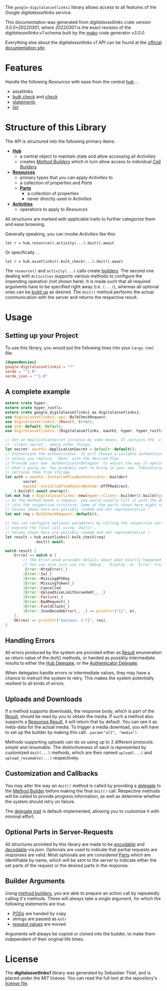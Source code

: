 <!---
DO NOT EDIT !
This file was generated automatically from 'src/mako/api/README.md.mako'
DO NOT EDIT !
-->
The `google-digitalassetlinks1` library allows access to all features of the *Google digitalassetlinks* service.

This documentation was generated from *digitalassetlinks* crate version *3.0.0+20220301*, where *20220301* is the exact revision of the *digitalassetlinks:v1* schema built by the [mako](http://www.makotemplates.org/) code generator *v3.0.0*.

Everything else about the *digitalassetlinks* *v1* API can be found at the
[official documentation site](https://developers.google.com/digital-asset-links/).
# Features

Handle the following *Resources* with ease from the central [hub](https://docs.rs/google-digitalassetlinks1/3.0.0+20220301/google_digitalassetlinks1/Digitalassetlinks) ... 

* assetlinks
 * [*bulk check*](https://docs.rs/google-digitalassetlinks1/3.0.0+20220301/google_digitalassetlinks1/api::AssetlinkBulkCheckCall) and [*check*](https://docs.rs/google-digitalassetlinks1/3.0.0+20220301/google_digitalassetlinks1/api::AssetlinkCheckCall)
* [statements](https://docs.rs/google-digitalassetlinks1/3.0.0+20220301/google_digitalassetlinks1/api::Statement)
 * [*list*](https://docs.rs/google-digitalassetlinks1/3.0.0+20220301/google_digitalassetlinks1/api::StatementListCall)




# Structure of this Library

The API is structured into the following primary items:

* **[Hub](https://docs.rs/google-digitalassetlinks1/3.0.0+20220301/google_digitalassetlinks1/Digitalassetlinks)**
    * a central object to maintain state and allow accessing all *Activities*
    * creates [*Method Builders*](https://docs.rs/google-digitalassetlinks1/3.0.0+20220301/google_digitalassetlinks1/client::MethodsBuilder) which in turn
      allow access to individual [*Call Builders*](https://docs.rs/google-digitalassetlinks1/3.0.0+20220301/google_digitalassetlinks1/client::CallBuilder)
* **[Resources](https://docs.rs/google-digitalassetlinks1/3.0.0+20220301/google_digitalassetlinks1/client::Resource)**
    * primary types that you can apply *Activities* to
    * a collection of properties and *Parts*
    * **[Parts](https://docs.rs/google-digitalassetlinks1/3.0.0+20220301/google_digitalassetlinks1/client::Part)**
        * a collection of properties
        * never directly used in *Activities*
* **[Activities](https://docs.rs/google-digitalassetlinks1/3.0.0+20220301/google_digitalassetlinks1/client::CallBuilder)**
    * operations to apply to *Resources*

All *structures* are marked with applicable traits to further categorize them and ease browsing.

Generally speaking, you can invoke *Activities* like this:

```Rust,ignore
let r = hub.resource().activity(...).doit().await
```

Or specifically ...

```ignore
let r = hub.assetlinks().bulk_check(...).doit().await
```

The `resource()` and `activity(...)` calls create [builders][builder-pattern]. The second one dealing with `Activities` 
supports various methods to configure the impending operation (not shown here). It is made such that all required arguments have to be 
specified right away (i.e. `(...)`), whereas all optional ones can be [build up][builder-pattern] as desired.
The `doit()` method performs the actual communication with the server and returns the respective result.

# Usage

## Setting up your Project

To use this library, you would put the following lines into your `Cargo.toml` file:

```toml
[dependencies]
google-digitalassetlinks1 = "*"
serde = "^1.0"
serde_json = "^1.0"
```

## A complete example

```Rust
extern crate hyper;
extern crate hyper_rustls;
extern crate google_digitalassetlinks1 as digitalassetlinks1;
use digitalassetlinks1::api::BulkCheckRequest;
use digitalassetlinks1::{Result, Error};
use std::default::Default;
use digitalassetlinks1::{Digitalassetlinks, oauth2, hyper, hyper_rustls};

// Get an ApplicationSecret instance by some means. It contains the `client_id` and 
// `client_secret`, among other things.
let secret: oauth2::ApplicationSecret = Default::default();
// Instantiate the authenticator. It will choose a suitable authentication flow for you, 
// unless you replace  `None` with the desired Flow.
// Provide your own `AuthenticatorDelegate` to adjust the way it operates and get feedback about 
// what's going on. You probably want to bring in your own `TokenStorage` to persist tokens and
// retrieve them from storage.
let auth = oauth2::InstalledFlowAuthenticator::builder(
        secret,
        oauth2::InstalledFlowReturnMethod::HTTPRedirect,
    ).build().await.unwrap();
let mut hub = Digitalassetlinks::new(hyper::Client::builder().build(hyper_rustls::HttpsConnector::with_native_roots()), auth);
// As the method needs a request, you would usually fill it with the desired information
// into the respective structure. Some of the parts shown here might not be applicable !
// Values shown here are possibly random and not representative !
let mut req = BulkCheckRequest::default();

// You can configure optional parameters by calling the respective setters at will, and
// execute the final call using `doit()`.
// Values shown here are possibly random and not representative !
let result = hub.assetlinks().bulk_check(req)
             .doit().await;

match result {
    Err(e) => match e {
        // The Error enum provides details about what exactly happened.
        // You can also just use its `Debug`, `Display` or `Error` traits
         Error::HttpError(_)
        |Error::Io(_)
        |Error::MissingAPIKey
        |Error::MissingToken(_)
        |Error::Cancelled
        |Error::UploadSizeLimitExceeded(_, _)
        |Error::Failure(_)
        |Error::BadRequest(_)
        |Error::FieldClash(_)
        |Error::JsonDecodeError(_, _) => println!("{}", e),
    },
    Ok(res) => println!("Success: {:?}", res),
}

```
## Handling Errors

All errors produced by the system are provided either as [Result](https://docs.rs/google-digitalassetlinks1/3.0.0+20220301/google_digitalassetlinks1/client::Result) enumeration as return value of
the doit() methods, or handed as possibly intermediate results to either the 
[Hub Delegate](https://docs.rs/google-digitalassetlinks1/3.0.0+20220301/google_digitalassetlinks1/client::Delegate), or the [Authenticator Delegate](https://docs.rs/yup-oauth2/*/yup_oauth2/trait.AuthenticatorDelegate.html).

When delegates handle errors or intermediate values, they may have a chance to instruct the system to retry. This 
makes the system potentially resilient to all kinds of errors.

## Uploads and Downloads
If a method supports downloads, the response body, which is part of the [Result](https://docs.rs/google-digitalassetlinks1/3.0.0+20220301/google_digitalassetlinks1/client::Result), should be
read by you to obtain the media.
If such a method also supports a [Response Result](https://docs.rs/google-digitalassetlinks1/3.0.0+20220301/google_digitalassetlinks1/client::ResponseResult), it will return that by default.
You can see it as meta-data for the actual media. To trigger a media download, you will have to set up the builder by making
this call: `.param("alt", "media")`.

Methods supporting uploads can do so using up to 2 different protocols: 
*simple* and *resumable*. The distinctiveness of each is represented by customized 
`doit(...)` methods, which are then named `upload(...)` and `upload_resumable(...)` respectively.

## Customization and Callbacks

You may alter the way an `doit()` method is called by providing a [delegate](https://docs.rs/google-digitalassetlinks1/3.0.0+20220301/google_digitalassetlinks1/client::Delegate) to the 
[Method Builder](https://docs.rs/google-digitalassetlinks1/3.0.0+20220301/google_digitalassetlinks1/client::CallBuilder) before making the final `doit()` call. 
Respective methods will be called to provide progress information, as well as determine whether the system should 
retry on failure.

The [delegate trait](https://docs.rs/google-digitalassetlinks1/3.0.0+20220301/google_digitalassetlinks1/client::Delegate) is default-implemented, allowing you to customize it with minimal effort.

## Optional Parts in Server-Requests

All structures provided by this library are made to be [encodable](https://docs.rs/google-digitalassetlinks1/3.0.0+20220301/google_digitalassetlinks1/client::RequestValue) and 
[decodable](https://docs.rs/google-digitalassetlinks1/3.0.0+20220301/google_digitalassetlinks1/client::ResponseResult) via *json*. Optionals are used to indicate that partial requests are responses 
are valid.
Most optionals are are considered [Parts](https://docs.rs/google-digitalassetlinks1/3.0.0+20220301/google_digitalassetlinks1/client::Part) which are identifiable by name, which will be sent to 
the server to indicate either the set parts of the request or the desired parts in the response.

## Builder Arguments

Using [method builders](https://docs.rs/google-digitalassetlinks1/3.0.0+20220301/google_digitalassetlinks1/client::CallBuilder), you are able to prepare an action call by repeatedly calling it's methods.
These will always take a single argument, for which the following statements are true.

* [PODs][wiki-pod] are handed by copy
* strings are passed as `&str`
* [request values](https://docs.rs/google-digitalassetlinks1/3.0.0+20220301/google_digitalassetlinks1/client::RequestValue) are moved

Arguments will always be copied or cloned into the builder, to make them independent of their original life times.

[wiki-pod]: http://en.wikipedia.org/wiki/Plain_old_data_structure
[builder-pattern]: http://en.wikipedia.org/wiki/Builder_pattern
[google-go-api]: https://github.com/google/google-api-go-client

# License
The **digitalassetlinks1** library was generated by Sebastian Thiel, and is placed 
under the *MIT* license.
You can read the full text at the repository's [license file][repo-license].

[repo-license]: https://github.com/Byron/google-apis-rsblob/main/LICENSE.md
